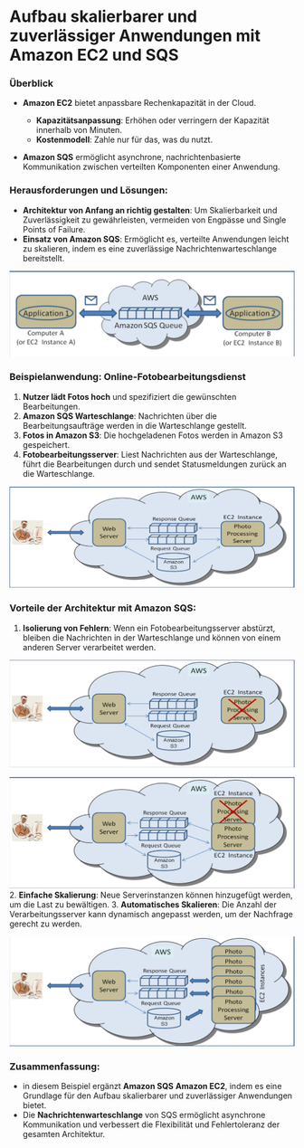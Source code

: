 # Aufbau skalierbarer und zuverlässiger Anwendungen mit Amazon EC2 und SQS

### Überblick

- **Amazon EC2** bietet anpassbare Rechenkapazität in der Cloud.
    - **Kapazitätsanpassung**: Erhöhen oder verringern der Kapazität innerhalb von Minuten.
    - **Kostenmodell**: Zahle nur für das, was du nutzt.

- **Amazon SQS** ermöglicht asynchrone, nachrichtenbasierte Kommunikation zwischen verteilten Komponenten einer Anwendung.

### Herausforderungen und Lösungen:

- **Architektur von Anfang an richtig gestalten**: Um Skalierbarkeit und Zuverlässigkeit zu gewährleisten, vermeiden von Engpässe und Single Points of Failure.
- **Einsatz von Amazon SQS**: Ermöglicht es, verteilte Anwendungen leicht zu skalieren, indem es eine zuverlässige Nachrichtenwarteschlange bereitstellt.

![](Bilder/basic.png)

### Beispielanwendung: Online-Fotobearbeitungsdienst

1. **Nutzer lädt Fotos hoch** und spezifiziert die gewünschten Bearbeitungen.
2. **Amazon SQS Warteschlange**: Nachrichten über die Bearbeitungsaufträge werden in die Warteschlange gestellt.
3. **Fotos in Amazon S3**: Die hochgeladenen Fotos werden in Amazon S3 gespeichert.
4. **Fotobearbeitungsserver**: Liest Nachrichten aus der Warteschlange, führt die Bearbeitungen durch und sendet Statusmeldungen zurück an die Warteschlange.

![](Bilder/first.png)

### Vorteile der Architektur mit Amazon SQS:

1. **Isolierung von Fehlern**: Wenn ein Fotobearbeitungsserver abstürzt, bleiben die Nachrichten in der Warteschlange und können von einem anderen Server verarbeitet werden.

![](Bilder/second.png)

![](Bilder/third.png)
2. **Einfache Skalierung**: Neue Serverinstanzen können hinzugefügt werden, um die Last zu bewältigen.
3. **Automatisches Skalieren**: Die Anzahl der Verarbeitungsserver kann dynamisch angepasst werden, um der Nachfrage gerecht zu werden.

![](Bilder/viertes.png)


### Zusammenfassung:

- in diesem Beispiel ergänzt **Amazon SQS** **Amazon EC2**, indem es eine Grundlage für den Aufbau skalierbarer und zuverlässiger Anwendungen bietet.
- Die **Nachrichtenwarteschlange** von SQS ermöglicht asynchrone Kommunikation und verbessert die Flexibilität und Fehlertoleranz der gesamten Architektur.

